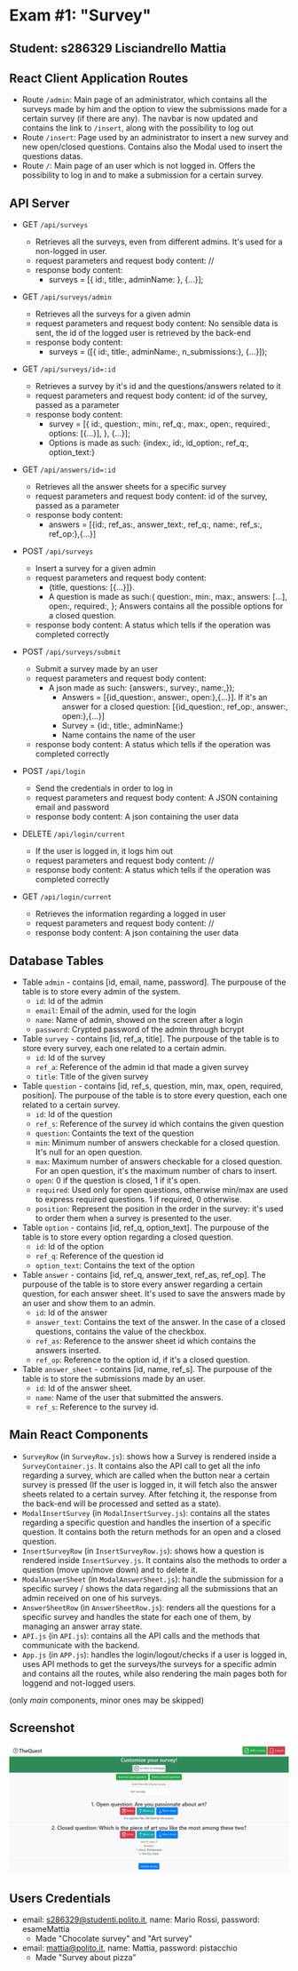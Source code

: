 # Exam #1: "Survey"
## Student: s286329 Lisciandrello Mattia

## React Client Application Routes

- Route `/admin`: Main page of an administrator, which contains all the surveys made by him and the option to view the submissions made for a certain survey (if there are any). The navbar is now updated and contains the link to `/insert`, along with the possibility to log out
- Route `/insert`: Page used by an administrator to insert a new survey and new open/closed questions. Contains also the Modal used to insert the questions datas.
- Route `/`: Main page of an user which is not logged in. Offers the possibility to log in and to make a submission for a certain survey.

## API Server

- GET `/api/surveys`
  - Retrieves all the surveys, even from different admins. It's used for a non-logged in user.
  - request parameters and request body content: //
  - response body content: 
    -	surveys = [{ id:, title:, adminName: }, {...}]; 
- GET `/api/surveys/admin`
  - Retrieves all the surveys for a given admin
  - request parameters and request body content: No sensible data is sent, the id of the logged user is retrieved by the back-end
  - response body content:
    - surveys = ([{ id:, title:, adminName:, n_submissions:}, {...}]); 
- GET `/api/surveys/id=:id`
  - Retrieves a survey by it's id and the questions/answers related to it
  - request parameters and request body content: id of the survey, passed as a parameter
  - response body content:
    - survey = [{
          	id:,
						question:,
						min:,
						ref_q:,
						max:,
						open:,
						required:,
						options: [{...}],
			}, {...}]; 
    -  Options is made as such: {index:, id:, id_option:, ref_q:, option_text:}

- GET `/api/answers/id=:id`
  - Retrieves all the answer sheets for a specific survey
  - request parameters and request body content: id of the survey, passed as a parameter
  - response body content:
    - answers = [{id:, ref_as:, answer_text:, ref_q:, name:, ref_s:, ref_op:},{...}]

- POST `/api/surveys`
  - Insert a survey for a given admin
  - request parameters and request body content: 
    - {title, questions: [{...}]}. 
    - A question is made as such:{
					question:,
					min:,
					max:,
					answers: [...],
					open:,
					required:,
				}; Answers contains all the possible options for a closed question.
  - response body content: A status which tells if the operation was completed correctly

- POST `/api/surveys/submit`
  - Submit a survey made by an user
  - request parameters and request body content: 
    - A json made as such: {answers:, survey:, name:,});
      - Answers = [{id_question:, answer:, open:},{...}]. If it's an answer for a closed question: [{id_question:, ref_op:, answer:, open:},{...}]
      - Survey = {id:, title:, adminName:}
      - Name contains the name of the user
  - response body content: A status which tells if the operation was completed correctly

- POST `/api/login`
  - Send the credentials in order to log in
  - request parameters and request body content: A JSON containing email and password
  - response body content: A json containing the user data

- DELETE `/api/login/current`
  - If the user is logged in, it logs him out
  - request parameters and request body content: //
  - response body content: A status which tells if the operation was completed correctly

- GET `/api/login/current`
  - Retrieves the information regarding a logged in user
  - request parameters and request body content: //
  - response body content: A json containing the user data


## Database Tables

- Table `admin` - contains [id, email, name, password]. The purpouse of the table is to store every admin of the system.
  - `id`: Id of the admin
  - `email`: Email of the admin, used for the login
  - `name`: Name of admin, showed on the screen after a login
  - `password`: Crypted password of the admin through bcrypt
- Table `survey` - contains [id, ref_a, title]. The purpouse of the table is to store every survey, each one related to a certain admin.
  - `id`: Id of the survey
  - `ref_a`: Reference of the admin id that made a given survey
  - `title`: Title of the given survey
- Table `question` - contains [id, ref_s, question, min, max, open, required, position]. The purpouse of the table is to store every question, each one related to a certain survey.
  - `id`: Id of the question
  - `ref_s`: Reference of the survey id which contains the given question
  - `question`: Containts the text of the question
  - `min`: Minimum number of answers checkable for a closed question. It's null for an open question.
  - `max`: Maximum number of answers checkable for a closed question. For an open question, it's the maximum number of chars to insert.
  - `open`: 0 if the question is closed, 1 if it's open.
  - `required`: Used only for open questions, otherwise min/max are used to express required questions. 1 if required, 0 otherwise.
  - `position`: Represent the position in the order in the survey: it's used to order them when a survey is presented to the user.
- Table `option` - contains [id, ref_q, option_text]. The purpouse of the table is to store every option regarding a closed question.
  - `id`: Id of the option
  - `ref_q`: Reference of the question id
  - `option_text`: Contains the text of the option
- Table `answer` - contains [id, ref_q, answer_text, ref_as, ref_op]. The purpouse of the table is to store every answer regarding a certain question, for each answer sheet. It's used to save the answers made by an user and show them to an admin.
  - `id`: Id of the answer
  - `answer_text`: Contains the text of the answer. In the case of a closed questions, contains the value of the checkbox.
  - `ref_as`: Reference to the answer sheet id which contains the answers inserted.
  - `ref_op`: Reference to the option id, if it's a closed question.
- Table `answer_sheet` - contains [id, name, ref_s]. The purpouse of the table is to store the submissions made by an user.
  - `id`: Id of the answer sheet.
  - `name`: Name of the user that submitted the answers.
  - `ref_s`: Reference to the survey id.

## Main React Components

- `SurveyRow` (in `SurveyRow.js`): shows how a Survey is rendered inside a `SurveyContainer.js`. It contains also the API call to get all the info regarding a survey, which are called when the button near a certain survey is pressed (If the user is logged in, it will fetch also the answer sheets related to a certain survey. After fetching it, the response from the back-end will be processed and setted as a state).
- `ModalInsertSurvey` (in `ModalInsertSurvey.js`): contains all the states regarding a specific question and handles the insertion of a specific question. It contains both the return methods for an open and a closed question.
- `InsertSurveyRow` (in `InsertSurveyRow.js`): shows how a question is rendered inside `InsertSurvey.js`. It contains also the methods to order a question (move up/move down) and to delete it.
- `ModalAnswerSheet` (in `ModalAnswerSheet.js`): handle the submission for a specific survey / shows the data regarding all the submissions that an admin received on one of his surveys.
- `AnswerSheetRow` (in `AnswerSheetRow.js`): renders all the questions for a specific survey and handles the state for each one of them, by managing an answer array state. 
- `API.js` (in `API.js`): contains all the API calls and the methods that communicate with the backend.
- `App.js` (in `APP.js`): handles the login/logout/checks if a user is logged in, uses API methods to get the surveys/the surveys for a specific admin and contains all the routes, while also rendering the main pages both for loggend and not-logged users.

(only _main_ components, minor ones may be skipped)

## Screenshot

![Screenshot](./img/screenshot.jpg)

## Users Credentials

- email: s286329@studenti.polito.it, name: Mario Rossi, password: esameMattia
  - Made "Chocolate survey" and "Art survey"
- email: mattia@polito.it, name: Mattia, password: pistacchio 
  - Made "Survey about pizza"
